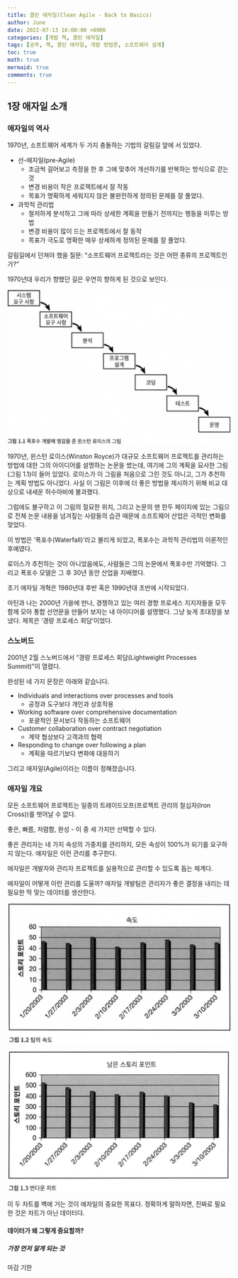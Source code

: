 ```yaml
---
title: 클린 애자일(Clean Agile - Back to Basics)
author: June
date: 2022-07-13 16:00:00 +0900
categories: [개발 책, 클린 애자일]
tags: [공부, 책, 클린 애자일, 개발 방법론, 소프트웨어 설계]
toc: true
math: true
mermaid: true
comments: true
---
```

## 1장 애자일 소개
### 애자일의 역사
1970년, 소프트웨어 세계가 두 가지 충돌하는 기법의 갈림길 앞에 서 있었다.

- 선-애자일(pre-Agile)
  - 조금씩 걸어보고 측정을 한 후 그에 맞추어 개선하기를 반복하는 방식으로 걷는 것
  - 변경 비용이 작은 프로젝트에서 잘 작동
  - 목표가 명확하게 세워지지 않은 불완전하게 정의된 문제를 잘 풀었다.
- 과학적 관리법
  - 철저하게 분석하고 그에 따라 상세한 계획을 만들기 전까지는 행동을 미루는 방법
  - 변경 비용이 많이 드는 프로젝트에서 잘 동작
  - 목표가 극도로 명확한 매우 상세하게 정의된 문제를 잘 풀었다.

갈림길에서 던져야 했을 질문: “소프트웨어 프로젝트라는 것은 어떤 종류의 프로젝트인가?”

1970년대 우리가 향했던 길은 우연히 향하게 된 것으로 보인다.

![그림 1.1 폭포수 개발에 영감을 준 윈스턴 로이스의 그림](/posts/development-contents/clean-agile/1-1.png)

1970년, 윈스턴 로이스(Winston Royce)가 대규모 소프트웨어 프로젝트를 관리하는 방법에 대한 그의 아이디어를 설명하는 논문을 썼는데, 여기에 그의 계획을 묘사한 그림(그림 1.1)이 들어 있었다. 로이스가 이 그림을 처음으로 그린 것도 아니고, 그가 추천하는 계획 방법도 아니었다. 사실 이 그림은 이후에 더 좋은 방법을 제시하기 위해 비교 대상으로 내세운 허수아비에 불과했다.

그럼에도 불구하고 이 그림의 절묘한 위치, 그리고 논문의 맨 한두 페이지에 있는 그림으로 전체 논문 내용을 넘겨짚는 사람들의 습관 때문에 소프트웨어 산업은 극적인 변화를 맞았다.

이 방법은 ‘폭포수(Waterfall)’라고 불리게 되었고, 폭포수는 과학적 관리법의 이론적인 후예였다.

로이스가 추천하는 것이 아니었음에도, 사람들은 그의 논문에서 폭포수만 기억했다. 그리고 폭포수 모델은 그 후 30년 동안 산업을 지배했다.

초기 애자일 개혁은 1980년대 후반 혹은 1990년대 초반에 시작되었다.

마틴과 나는 2000년 가을에 만나, 경쟁하고 있는 여러 경향 프로세스 지지자들을 모두 함께 모아 통합 선언문을 만들어 보자는 내 아이디어를 설명했다. 그냥 늦게 초대장을 보냈다. 제목은 ‘경량 프로세스 회담’이었다.

### 스노버드
2001년 2월 스노버드에서 “경량 프로세스 회담(Lightweight Processes Summit)”이 열렸다.

완성된 네 가지 문장은 아래와 같습니다.

- Individuals and interactions over processes and tools 
  - 공정과 도구보다 개인과 상호작용
- Working software over comprehensive documentation
  - 포괄적인 문서보다 작동하는 소프트웨어
- Customer collaboration over contract negotiation
  - 계약 협상보다 고객과의 협력
- Responding to change over following a plan
  - 계획을 따르기보다 변화에 대응하기

그리고 애자일(Agile)이라는 이름이 정해졌습니다.

### 애자일 개요
모든 소프트웨어 프로젝트는 일종의 트레이드오프(프로젝트 관리의 철십자(Iron Cross))를 벗어날 수 없다.

좋은, 빠름, 저렴함, 완성 - 이 중 세 가지만 선택할 수 있다.

좋은 관리자는 네 가지 속성의 가중치를 관리하지, 모든 속성이 100%가 되기를 요구하지 않는다. 애자일은 이런 관리를 추구한다.

애자일은 개발자와 관리자 프로젝트를 실용적으로 관리할 수 있도록 돕는 체계다.

애자일이 어떻게 이런 관리를 도울까? 애자일 개발팀은 관리자가 좋은 결정을 내리는 데 필요한 딱 맞는 데이터를 생산한다.

![그림 1.2 팀의 속도](/posts/development-contents/clean-agile/1-2.png)

![그림 1.3 번다운 차트](/posts/development-contents/clean-agile/1-3.png)

이 두 차트를 벽에 거는 것이 애자일의 중요한 목표다. 정확하게 말하자면, 진짜로 필요한 것은 차트가 아닌 데이터다.

#### 데이터가 왜 그렇게 중요할까?
##### 가장 먼저 알게 되는 것
마감 기한
